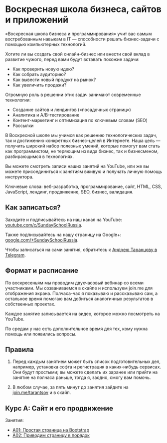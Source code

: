# Воскресная школа бизнеса, сайтов и приложений

«Воскресная школа бизнеса и программирования» учит вас самым востребованным навыкам в IT — способности решать бизнес-задачи с помощью компьютерных технологий.

Хотите ли вы создать свой онлайн-бизнес или внести свой вклад в развитие чужого, перед вами будут вставать похожие задачи:

* Как проверить новую идею?
* Как собрать аудиторию?
* Как вывести новый продукт на рынок?
* Как увеличить продажи?

Огромную роль в решении этих задач занимают современные технологии:

* Создание сайтов и лендингов («посадочных страниц»)
* Аналитика и A/B-тестирование
* Контент-маркетинг и оптимизация по ключевым словам (SEO)
* Рассылки

В Воскресной школе мы учимся как решению технологических задач, так и достижению конкретных бизнес-целей в Интернете. Наша цель — получить широкий набор полезных умений, которые помогут вам стать как программистом, не теряющим из вида бизнес, так и бизнесменом, разбирающимся в технологиях.

Вы можете смотреть записи наших занятий на YouTube, или же вы можете присоединиться к занятиям вживую и получать личную помощь инструктора.

Ключевые слова: веб-разработка, программирование, сайт, HTML, CSS, JavaScript, лендинг, продвижение, SEO, бизнес, валидация.


## Как записаться?

Заходите и подписывайтесь на наш канал на YouTube: [youtube.com/c/SundaySchoolRussia](https://www.youtube.com/c/SundaySchoolRussia).

Также подписывайтесь на нашу страницу на Google+: [google.com/+SundaySchoolRussia](https://google.com/+SundaySchoolRussia).

Чтобы записаться на сами занятия, обратитесь к [Андрею Таранцову в Telegram](https://telegram.me/andreyvit).


## Формат и расписание

По воскресеньям мы проводим двухчасовый вебинар со всеми участниками. Мы созваниваемся в скайпе и используем join.me для отображения экрана. Полчаса-час я показываю и рассказываю сам, а остальное время помогаю вам добиться аналогичных результатов в собственных проектах.

Каждое занятие записывается на видео, которое можно посмотреть на YouTube.

По средам у нас есть дополнительное время для тех, кому нужна помощь или появились вопросы.


## Правила

1. Перед каждым занятием может быть список подготовительных дел, например, установка софта и регистрация в каких-нибудь сервисах. Они будут простыми; вы можете сделать их заранее или прийти на занятие на полчаса раньше, тогда я, заодно, смогу вам помочь.

2. В любом случае, за пять минут до занятия зайдите на [join.me/tarantsov](https://join.me/tarantsov) и в скайп.


## Курс A: Сайт и его продвижение

Занятия:

* [A01: Простая страница на Bootstrap](Week-01.md)
* [A02: Приводим страницу в порядок](Week-02.md)
